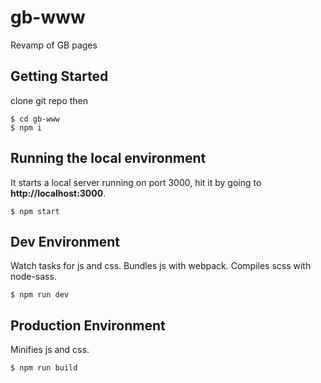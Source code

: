 # gb-www
Revamp of GB pages

## Getting Started

clone git repo then 

```
$ cd gb-www
$ npm i
```
## Running the local environment
It starts a local server running on port 3000, hit it by going to **http://localhost:3000**. 
```
$ npm start
```
## Dev Environment
Watch tasks for js and css. Bundles js with webpack. Compiles scss with node-sass.
```
$ npm run dev
```
## Production Environment
Minifies js and css. 
```
$ npm run build
